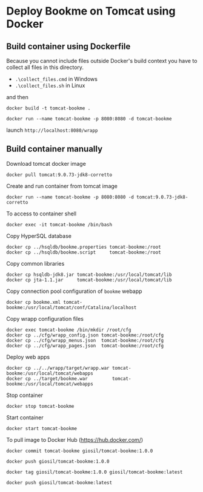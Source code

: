 # Deploy Bookme on Tomcat using Docker

## Build container using Dockerfile

Because you cannot include files outside Docker's build context you have to collect all files in this directory.

- `.\collect_files.cmd` in Windows
- `.\collect_files.sh`  in Linux

and then

`docker build -t tomcat-bookme .`

`docker run --name tomcat-bookme -p 8080:8080 -d tomcat-bookme`

launch `http://localhost:8080/wrapp`

## Build container manually

Download tomcat docker image

```
docker pull tomcat:9.0.73-jdk8-corretto
```

Create and run container from tomcat image

```
docker run --name tomcat-bookme -p 8080:8080 -d tomcat:9.0.73-jdk8-corretto
```

To access to container shell

```
docker exec -it tomcat-bookme /bin/bash
```

Copy HyperSQL database

```
docker cp ../hsqldb/bookme.properties tomcat-bookme:/root
docker cp ../hsqldb/bookme.script     tomcat-bookme:/root
```

Copy common libraries

```
docker cp hsqldb-jdk8.jar tomcat-bookme:/usr/local/tomcat/lib
docker cp jta-1.1.jar     tomcat-bookme:/usr/local/tomcat/lib
```

Copy connection pool configuration of `bookme` webapp

```
docker cp bookme.xml tomcat-bookme:/usr/local/tomcat/conf/Catalina/localhost
```

Copy wrapp configuration files

```
docker exec tomcat-bookme /bin/mkdir /root/cfg
docker cp ../cfg/wrapp_config.json tomcat-bookme:/root/cfg
docker cp ../cfg/wrapp_menus.json  tomcat-bookme:/root/cfg
docker cp ../cfg/wrapp_pages.json  tomcat-bookme:/root/cfg
```

Deploy web apps

```
docker cp ../../wrapp/target/wrapp.war tomcat-bookme:/usr/local/tomcat/webapps
docker cp ../target/bookme.war         tomcat-bookme:/usr/local/tomcat/webapps
```

Stop container

```
docker stop tomcat-bookme
```

Start container

```
docker start tomcat-bookme
```

To pull image to Docker Hub (https://hub.docker.com/)

```
docker commit tomcat-bookme giosil/tomcat-bookme:1.0.0

docker push giosil/tomcat-bookme:1.0.0

docker tag giosil/tomcat-bookme:1.0.0 giosil/tomcat-bookme:latest

docker push giosil/tomcat-bookme:latest
```

